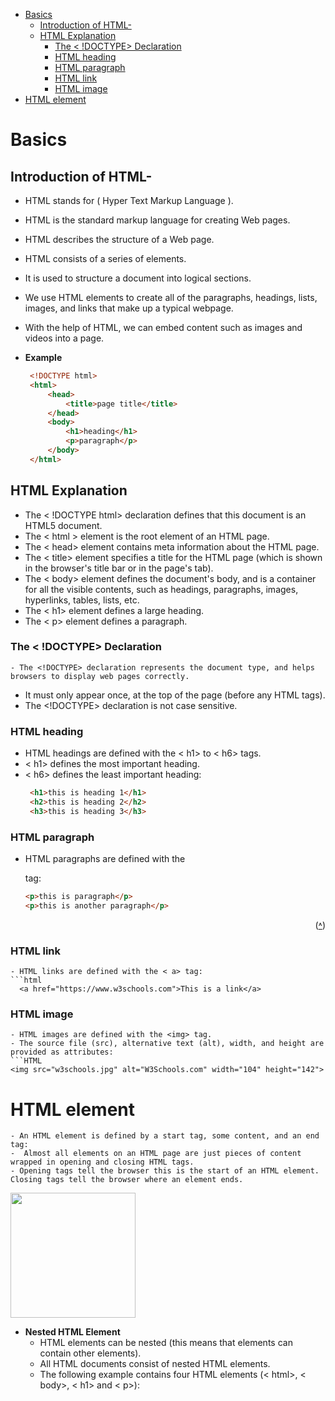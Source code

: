 - [Basics](#basics)
  - [Introduction of HTML-](#introduction-of-html-)
  - [HTML Explanation](#html-explanation)
    - [The \< !DOCTYPE\> Declaration](#the--doctype-declaration)
    - [HTML heading](#html-heading)
    - [HTML paragraph](#html-paragraph)
    - [HTML link](#html-link)
    - [HTML image](#html-image)
- [HTML element](#html-element)







# Basics

 ## Introduction of HTML- 
   - HTML stands for ( Hyper Text Markup Language ).
   -  HTML is the standard markup language for creating Web pages. 
   -  HTML describes the structure of a Web page.
   -   HTML consists of a series of elements.
   -    It is used to structure a document into logical sections.
   - We use HTML elements to create all of the paragraphs, headings, lists, images, and links that make up a typical webpage.
   - With the help of HTML, we can embed content such as images and videos into a page.    

 - **Example** 
   ```html
    <!DOCTYPE html>
    <html>
        <head>
            <title>page title</title>
        </head>
        <body>
            <h1>heading</h1>
            <p>paragraph</p>
        </body>        
    </html>

## HTML Explanation
   - The < !DOCTYPE html> declaration defines that this document is an HTML5 document.
   - The < html > element is the root element of an HTML page.
   - The < head> element contains meta information about the HTML page.
   - The < title> element specifies a title for the HTML page (which is shown in the browser's title bar or in the page's tab).
   - The < body> element defines the document's body, and is a container for all the visible contents, such as headings, paragraphs, images, hyperlinks, tables, lists, etc.
  - The < h1> element defines a large heading.
  - The < p> element defines a paragraph.

  ### The < !DOCTYPE> Declaration
    - The <!DOCTYPE> declaration represents the document type, and helps browsers to display web pages correctly.
   - It must only appear once, at the top of the page (before any HTML tags).
   - The <!DOCTYPE> declaration is not case sensitive.

   ### HTML heading
   - HTML headings are defined with the < h1> to < h6> tags.
   - < h1> defines the most important heading.
   - < h6> defines the least important heading:
     ```html
      <h1>this is heading 1</h1>
      <h2>this is heading 2</h2>
      <h3>this is heading 3</h3>

### HTML paragraph
   - HTML paragraphs are defined with the <p> tag:
     ```html
     <p>this is paragraph</p>
     <p>this is another paragraph</p> 
<p align="right">(<a href="#top">˄</a>)

  ### HTML link
    - HTML links are defined with the < a> tag:
    ```html
      <a href="https://www.w3schools.com">This is a link</a>
  ### HTML image
    - HTML images are defined with the <img> tag.
    - The source file (src), alternative text (alt), width, and height are provided as attributes:   
    ```HTML
    <img src="w3schools.jpg" alt="W3Schools.com" width="104" height="142">   

# HTML element
    - An HTML element is defined by a start tag, some content, and an end tag:
    -  Almost all elements on an HTML page are just pieces of content wrapped in opening and closing HTML tags.
    - Opening tags tell the browser this is the start of an HTML element. Closing tags tell the browser where an element ends. 
   <img src="assets/images/Capture.JPG" width="200">

- **Nested HTML Element**
    - HTML elements can be nested (this means that elements can contain other elements).
    - All HTML documents consist of nested HTML elements.
    - The following example contains four HTML elements  (< html>, < body>, < h1> and < p>):
 


